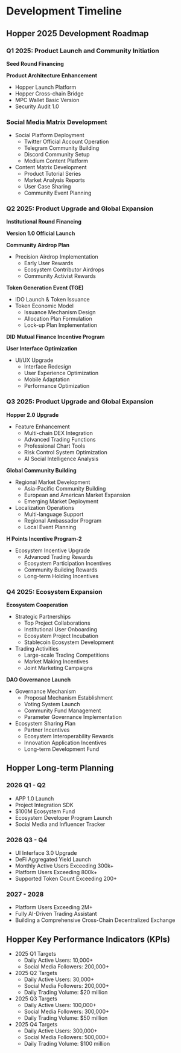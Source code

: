 # Development Timeline

## **Hopper 2025 Development Roadmap**

### **Q1 2025: Product Launch and Community Initiation**

**Seed Round Financing**

**Product Architecture Enhancement**

* Hopper Launch Platform
* Hopper Cross-chain Bridge
* MPC Wallet Basic Version
* Security Audit 1.0

### **Social Media Matrix Development**

* Social Platform Deployment
  * Twitter Official Account Operation
  * Telegram Community Building
  * Discord Community Setup
  * Medium Content Platform
* Content Matrix Development
  * Product Tutorial Series
  * Market Analysis Reports
  * User Case Sharing
  * Community Event Planning

### **Q2 2025: Product Upgrade and Global Expansion**

**Institutional Round Financing**

**Version 1.0 Official Launch**

**Community Airdrop Plan**

* Precision Airdrop Implementation
  * Early User Rewards
  * Ecosystem Contributor Airdrops
  * Community Activist Rewards

**Token Generation Event (TGE)**

* IDO Launch & Token Issuance
* Token Economic Model
  * Issuance Mechanism Design
  * Allocation Plan Formulation
  * Lock-up Plan Implementation

**DID Mutual Finance Incentive Program**

**User Interface Optimization**

* UI/UX Upgrade
  * Interface Redesign
  * User Experience Optimization
  * Mobile Adaptation
  * Performance Optimization

### **Q3 2025: Product Upgrade and Global Expansion**

**Hopper 2.0 Upgrade**

* Feature Enhancement
  * Multi-chain DEX Integration
  * Advanced Trading Functions
  * Professional Chart Tools
  * Risk Control System Optimization
  * AI Social Intelligence Analysis

**Global Community Building**

* Regional Market Development
  * Asia-Pacific Community Building
  * European and American Market Expansion
  * Emerging Market Deployment
* Localization Operations
  * Multi-language Support
  * Regional Ambassador Program
  * Local Event Planning

**H Points Incentive Program-2**

* Ecosystem Incentive Upgrade
  * Advanced Trading Rewards
  * Ecosystem Participation Incentives
  * Community Building Rewards
  * Long-term Holding Incentives

### **Q4 2025: Ecosystem Expansion**

**Ecosystem Cooperation**

* Strategic Partnerships
  * Top Project Collaborations
  * Institutional User Onboarding
  * Ecosystem Project Incubation
  * Stablecoin Ecosystem Development
* Trading Activities
  * Large-scale Trading Competitions
  * Market Making Incentives
  * Joint Marketing Campaigns

**DAO Governance Launch**

* Governance Mechanism
  * Proposal Mechanism Establishment
  * Voting System Launch
  * Community Fund Management
  * Parameter Governance Implementation
* Ecosystem Sharing Plan
  * Partner Incentives
  * Ecosystem Interoperability Rewards
  * Innovation Application Incentives
  * Long-term Development Fund

## **Hopper Long-term Planning**

### **2026 Q1 - Q2**

* APP 1.0 Launch
* Project Integration SDK
* $100M Ecosystem Fund
* Ecosystem Developer Program Launch
* Social Media and Influencer Tracker

### **2026 Q3 - Q4**

* UI Interface 3.0 Upgrade
* DeFi Aggregated Yield Launch
* Monthly Active Users Exceeding 300k+
* Platform Users Exceeding 800k+
* Supported Token Count Exceeding 200+

### **2027 - 2028**

* Platform Users Exceeding 2M+
* Fully AI-Driven Trading Assistant
* Building a Comprehensive Cross-Chain Decentralized Exchange

## **Hopper Key Performance Indicators (KPIs)**

* 2025 Q1 Targets
  * Daily Active Users: 10,000+
  * Social Media Followers: 200,000+
* 2025 Q2 Targets
  * Daily Active Users: 30,000+
  * Social Media Followers: 200,000+
  * Daily Trading Volume: $20 million
* 2025 Q3 Targets
  * Daily Active Users: 100,000+
  * Social Media Followers: 300,000+
  * Daily Trading Volume: $50 million
* 2025 Q4 Targets
  * Daily Active Users: 300,000+
  * Social Media Followers: 500,000+
  * Daily Trading Volume: $100 million

